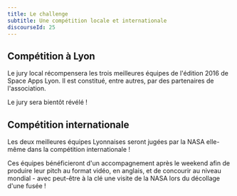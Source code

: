 ```yaml
---
title: Le challenge
subtitle: Une compétition locale et internationale
discourseId: 25
---
```


## Compétition à Lyon

Le jury local récompensera les trois meilleures équipes de l'édition 2016 de Space Apps Lyon.
Il est constitué, entre autres, par des partenaires de l'association.

Le jury sera bientôt révélé !

## Compétition internationale

Les deux meilleures équipes Lyonnaises seront jugées par la NASA elle-même dans la compétition internationale !

Ces équipes bénéficieront d'un accompagnement après le weekend afin de produire leur pitch au format vidéo, en anglais, et de concourir au niveau mondial - avec peut-être à la clé une visite de la NASA lors du décollage d'une fusée !